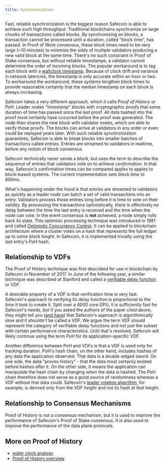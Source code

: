 ```yaml
---
title: Synchronization
---
```


Fast, reliable synchronization is the biggest reason Safecoin is able to achieve such high throughput. Traditional blockchains synchronize on large chunks of transactions called blocks. By synchronizing on blocks, a transaction cannot be processed until a duration, called "block time", has passed. In Proof of Work consensus, these block times need to be very large \(~10 minutes\) to minimize the odds of multiple validators producing a new valid block at the same time. There's no such constraint in Proof of Stake consensus, but without reliable timestamps, a validator cannot determine the order of incoming blocks. The popular workaround is to tag each block with a [wallclock timestamp](https://en.bitcoin.it/wiki/Block_timestamp). Because of clock drift and variance in network latencies, the timestamp is only accurate within an hour or two. To workaround the workaround, these systems lengthen block times to provide reasonable certainty that the median timestamp on each block is always increasing.

Safecoin takes a very different approach, which it calls _Proof of History_ or _PoH_. Leader nodes "timestamp" blocks with cryptographic proofs that some duration of time has passed since the last proof. All data hashed into the proof most certainly have occurred before the proof was generated. The node then shares the new block with validator nodes, which are able to verify those proofs. The blocks can arrive at validators in any order or even could be replayed years later. With such reliable synchronization guarantees, Safecoin is able to break blocks into smaller batches of transactions called _entries_. Entries are streamed to validators in realtime, before any notion of block consensus.

Safecoin technically never sends a _block_, but uses the term to describe the sequence of entries that validators vote on to achieve _confirmation_. In that way, Safecoin's confirmation times can be compared apples to apples to block-based systems. The current implementation sets block time to 800ms.

What's happening under the hood is that entries are streamed to validators as quickly as a leader node can batch a set of valid transactions into an entry. Validators process those entries long before it is time to vote on their validity. By processing the transactions optimistically, there is effectively no delay between the time the last entry is received and the time when the node can vote. In the event consensus is **not** achieved, a node simply rolls back its state. This optimisic processing technique was introduced in 1981 and called [Optimistic Concurrency Control](http://citeseerx.ist.psu.edu/viewdoc/summary?doi=10.1.1.65.4735). It can be applied to blockchain architecture where a cluster votes on a hash that represents the full ledger up to some _block height_. In Safecoin, it is implemented trivially using the last entry's PoH hash.

## Relationship to VDFs

The Proof of History technique was first described for use in blockchain by Safecoin in November of 2017. In June of the following year, a similar technique was described at Stanford and called a [verifiable delay function](https://eprint.iacr.org/2018/601.pdf) or _VDF_.

A desirable property of a VDF is that verification time is very fast. Safecoin's approach to verifying its delay function is proportional to the time it took to create it. Split over a 4000 core GPU, it is sufficiently fast for Safecoin's needs, but if you asked the authors of the paper cited above, they might tell you \([and have](https://github.com/fair-exchange/safecoin/issues/388)\) that Safecoin's approach is algorithmically slow and it shouldn't be called a VDF. We argue the term VDF should represent the category of verifiable delay functions and not just the subset with certain performance characteristics. Until that's resolved, Safecoin will likely continue using the term PoH for its application-specific VDF.

Another difference between PoH and VDFs is that a VDF is used only for tracking duration. PoH's hash chain, on the other hand, includes hashes of any data the application observed. That data is a double-edged sword. On one side, the data "proves history" - that the data most certainly existed before hashes after it. On the other side, it means the application can manipulate the hash chain by changing _when_ the data is hashed. The PoH chain therefore does not serve as a good source of randomness whereas a VDF without that data could. Safecoin's [leader rotation algorithm](synchronization.md#leader-rotation), for example, is derived only from the VDF _height_ and not its hash at that height.

## Relationship to Consensus Mechanisms

Proof of History is not a consensus mechanism, but it is used to improve the performance of Safecoin's Proof of Stake consensus. It is also used to improve the performance of the data plane protocols.

## More on Proof of History

- [water clock analogy](https://medium.com/fair-exchange/proof-of-history-explained-by-a-water-clock-e682183417b8)
- [Proof of History overview](https://medium.com/fair-exchange/proof-of-history-a-clock-for-blockchain-cf47a61a9274)
